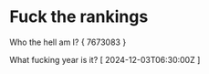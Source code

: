 # Fuck the rankings

Who the hell am I?
{ 7673083 }

What fucking year is it?
[ 2024-12-03T06:30:00Z ]
